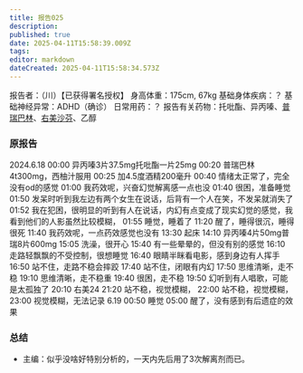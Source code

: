 ```yaml
---
title: 报告025
description: 
published: true
date: 2025-04-11T15:58:39.009Z
tags: 
editor: markdown
dateCreated: 2025-04-11T15:58:34.573Z
---
```


﻿报告者：（川）【已获得署名授权】
身高体重：175cm, 67kg
基础身体疾病：？
基础神经异常：ADHD（确诊）
日常用药：？
报告有关药物：托吡酯、异丙嗪、[普瑞巴林](/PR80/)、[右美沙芬](/DXM/)、乙醇

### 原报告
2024.6.18
00:00 异丙嗪3片37.5mg托吡酯一片25mg
00:20 普瑞巴林4t300mg，西柚汁服用
00:25 加4.5度酒精200毫升
00:40 情绪太正常了，完全没有od的感觉
01:00 我药效呢，兴奋幻觉解离感一点也没
01:40 很困，准备睡觉
01:50 发呆时听到我左边有两个女生在说话，后背有一个人在笑，不发呆就消失了
01:52 我在犯困，很明显的听到有人在说话，内幻有点变成了现实幻觉的感觉，我看到他们的人影虽然比较模糊，
01:55 睡觉，睡着了
11:20 醒了，睡得很沉，睡得很死
11:40 我药效呢，一点药效感觉也没有
13:30 起床
14:10 异丙嗪4片50mg普瑞8片600mg
15:05 洗澡，很开心
15:40 有一些晕晕的，但没有别的感觉
16:10 走路轻飘飘的不受控制，很想睡觉
16:40 眼睛半眯看电影，感到身边有人挥手
16:50 站不住，走路不稳会摔跤
17:40 站不住，闭眼有内幻
17:50 思维清晰，走不稳
19:10 思维清晰，走不稳重
19:40 很困，走不稳
19:50 幻听到有人唱歌，可能是太孤独了
20:10 右美24
21:20 站不稳，视觉模糊，
22:00 站不稳，视觉模糊，
23:00 视觉模糊，无法记录
6.19 00:50 睡觉
05:00 醒了，没有感到有后遗症的效果

### 总结
- 主编：似乎没啥好特别分析的，一天内先后用了3次解离剂而已。
